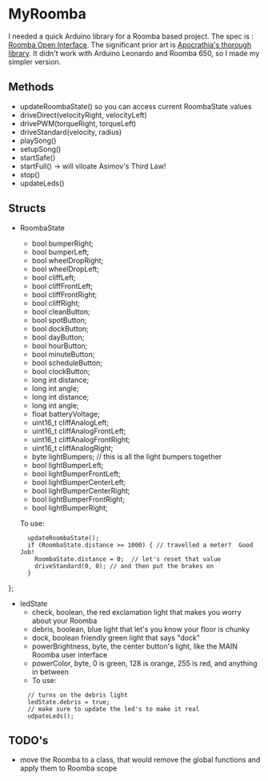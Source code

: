 # MyRoomba

I needed a quick Arduino library for a Roomba based project. The spec is : 
[Roomba Open Interface](https://www.irobotweb.com/~/media/MainSite/PDFs/About/STEM/Create/iRobot_Roomba_600_Open_Interface_Spec.pdf).  The significant prior art is [Apocrathia's thorough library](https://github.com/Apocrathia/Roomba).  It didn't work with Arduino Leonardo and Roomba 650, so I made my simpler version.

## Methods
* updateRoombaState() so you can access current RoombaState.values
* driveDirect(velocityRight, velocityLeft)
* drivePWM(torqueRight, torqueLeft)
* driveStandard(velocity, radius)
* playSong()
* setupSong()
* startSafe() 
* startFull() -> will viloate Asimov's Third Law!
* stop()
* updateLeds()

## Structs
+ RoombaState
  + bool bumperRight;
  + bool bumperLeft;
  + bool wheelDropRight;
  + bool wheelDropLeft;
  + bool cliffLeft;
  + bool cliffFrontLeft;
  + bool cliffFrontRight;
  + bool cliffRight;
  + bool cleanButton;
  + bool spotButton;
  + bool dockButton;
  + bool dayButton;
  + bool hourButton;
  + bool minuteButton;
  + bool scheduleButton;
  + bool clockButton;
  + long int distance;
  + long int angle;
  + long int distance;
  + long int angle;
  + float batteryVoltage;
  + uint16_t cliffAnalogLeft;
  + uint16_t cliffAnalogFrontLeft;
  + uint16_t cliffAnalogFrontRight;
  + uint16_t cliffAnalogRight;
  + byte lightBumpers; // this is all the light bumpers together
  + bool lightBumperLeft;
  + bool lightBumperFrontLeft;
  + bool lightBumperCenterLeft;
  + bool lightBumperCenterRight;
  + bool lightBumperFrontRight;
  + bool lightBumperRight;
  
  To use:
  ```
    updateRoombaState();
    if (RoombaState.distance >= 1000) { // travelled a meter?  Good Job!
      RoombaState.distance = 0;  // let's reset that value
      driveStandard(0, 0); // and then put the brakes on
    }
    ```
};

* ledState
  + check, boolean, the red exclamation light that makes you worry about your Roomba
  + debris, boolean, blue light that let's you know your floor is chunky
  + dock, boolean friendly green light that says "dock"
  + powerBrightness, byte, the center button's light, like the MAIN Roomba user interface
  + powerColor, byte, 0 is green, 128 is orange, 255 is red, and anything in between
  + To use:
  ```
    // turns on the debris light
    ledState.debris = true;
    // make sure to update the led's to make it real
    udpateLeds();
    ```

## TODO's
* move the Roomba to a class, that would remove the global functions and apply them to Roomba scope
